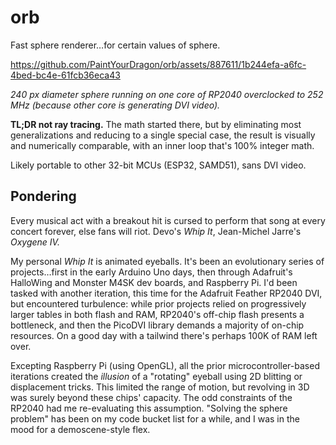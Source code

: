 # orb
Fast sphere renderer…for certain values of sphere.

https://github.com/PaintYourDragon/orb/assets/887611/1b244efa-a6fc-4bed-bc4e-61fcb36eca43

_240 px diameter sphere running on one core of RP2040 overclocked to 252 MHz
(because other core is generating DVI video)._

**TL;DR not ray tracing.** The math started there, but by eliminating most
generalizations and reducing to a single special case, the result is visually
and numerically comparable, with an inner loop that's 100% integer math.

Likely portable to other 32-bit MCUs (ESP32, SAMD51), sans DVI video.

## Pondering

Every musical act with a breakout hit is cursed to perform that song at every
concert forever, else fans will riot. Devo's _Whip It_, Jean-Michel Jarre's
_Oxygene IV._

My personal _Whip It_ is animated eyeballs. It's been an evolutionary series
of projects…first in the early Arduino Uno days, then through Adafruit's
HalloWing and Monster M4SK dev boards, and Raspberry Pi. I'd been tasked with
another iteration, this time for the Adafruit Feather RP2040 DVI, but
encountered turbulence: while prior projects relied on progressively larger
tables in both flash and RAM, RP2040's off-chip flash presents a bottleneck,
and then the PicoDVI library demands a majority of on-chip resources. On a
good day with a tailwind there's perhaps 100K of RAM left over.

Excepting Raspberry Pi (using OpenGL), all the prior microcontroller-based
iterations created the _illusion_ of a "rotating" eyeball using 2D blitting
or displacement tricks. This limited the range of motion, but revolving in 3D
was surely beyond these chips' capacity. The odd constraints of the RP2040
had me re-evaluating this assumption. "Solving the sphere problem" has been
on my code bucket list for a while, and I was in the mood for a
demoscene-style flex.
